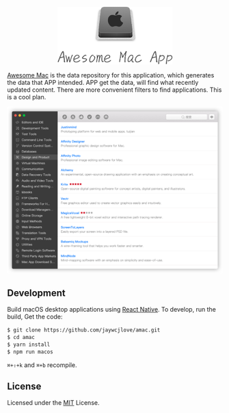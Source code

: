 
<p align="center"><a href='https://github.com/jaywcjlove/amac'><img alt="reactide" height="134" src="assets/logo.png"></a></p>

[Awesome Mac](https://github.com/jaywcjlove/awesome-mac) is the data repository for this application, which generates the data that APP intended. APP get the data, will find what recently updated content. There are more convenient filters to find applications. This is a cool plan.

<p align="center"><a href='https://github.com/jaywcjlove/amac'><img alt="reactide" src="assets/app.png"></a></p>

## Development

Build macOS desktop applications using [React Native](https://github.com/ptmt/react-native-macos). To develop, run the build, Get the code:

```bash
$ git clone https://github.com/jaywcjlove/amac.git
$ cd amac
$ yarn install
$ npm run macos
```

`⌘+⇧+k` and `⌘+b` recompile.

## License

Licensed under the [MIT](./LICENSE) License.